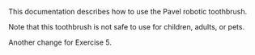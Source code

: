 This documentation describes how to use the Pavel robotic toothbrush.

Note that this toothbrush is not safe to use for children, adults, or pets.

Another change for Exercise 5.
